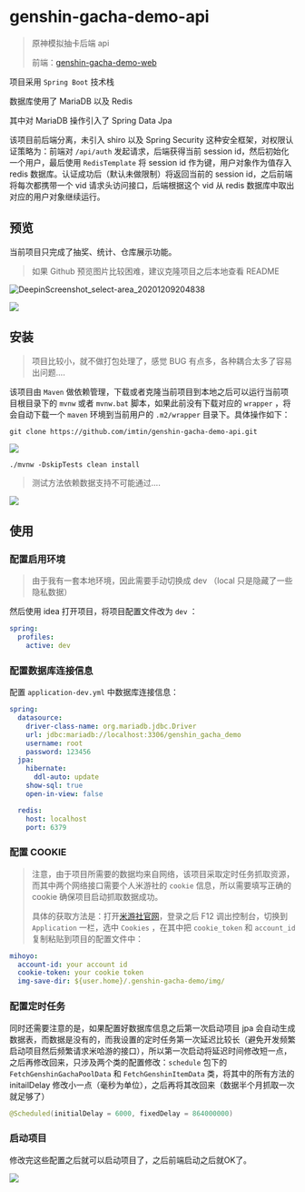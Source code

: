 # genshin-gacha-demo-api

> 原神模拟抽卡后端 api
>
> 前端：[genshin-gacha-demo-web](https://github.com/imtin/genshin-gacha-demo-web)

项目采用 `Spring Boot` 技术栈

数据库使用了 MariaDB 以及 Redis

其中对 MariaDB 操作引入了 Spring Data Jpa

该项目前后端分离，未引入 shiro 以及 Spring Security 这种安全框架，对权限认证策略为：前端对 `/api/auth` 发起请求，后端获得当前 session
id，然后初始化一个用户，最后使用 `RedisTemplate` 将 session id 作为键，用户对象作为值存入 redis 数据库。认证成功后（默认未做限制）将返回当前的 session id，之后前端将每次都携带一个 vid
请求头访问接口，后端根据这个 vid 从 redis 数据库中取出对应的用户对象继续运行。

## 预览

当前项目只完成了抽奖、统计、仓库展示功能。

> 如果 Github 预览图片比较困难，建议克隆项目之后本地查看 README

![DeepinScreenshot_select-area_20201209204838](https://yec-dev.oss-cn-guangzhou.aliyuncs.com/DeepinScreenshot_select-area_20201209204838.png)

![](https://yec-dev.oss-cn-guangzhou.aliyuncs.com/DeepinScreenshot_select-area_20201209204906.png)

## 安装

> 项目比较小，就不做打包处理了，感觉 BUG 有点多，各种耦合太多了容易出问题....

该项目由 `Maven` 做依赖管理，下载或者克隆当前项目到本地之后可以运行当前项目根目录下的 `mvnw` 或者 `mvnw.bat` 脚本，如果此前没有下载对应的 `wrapper` ，将会自动下载一个 `maven`
环境到当前用户的 `.m2/wrapper` 目录下。具体操作如下：

```shell
git clone https://github.com/imtin/genshin-gacha-demo-api.git
```

![](https://yec-dev.oss-cn-guangzhou.aliyuncs.com/DeepinScreenshot_select-area_20201209210405.png)

```shell
./mvnw -DskipTests clean install
```

> 测试方法依赖数据支持不可能通过....

![](https://yec-dev.oss-cn-guangzhou.aliyuncs.com/DeepinScreenshot_select-area_20201209210659.png)

## 使用

### 配置启用环境

> 由于我有一套本地环境，因此需要手动切换成 dev （local 只是隐藏了一些隐私数据）

然后使用 idea 打开项目，将项目配置文件改为 `dev` ：

```yaml
spring:
  profiles:
    active: dev
```

### 配置数据库连接信息

配置 `application-dev.yml` 中数据库连接信息：

```yaml
spring:
  datasource:
    driver-class-name: org.mariadb.jdbc.Driver
    url: jdbc:mariadb://localhost:3306/genshin_gacha_demo
    username: root
    password: 123456
  jpa:
    hibernate:
      ddl-auto: update
    show-sql: true
    open-in-view: false

  redis:
    host: localhost
    port: 6379
```

### 配置 COOKIE

> 注意，由于项目所需要的数据均来自网络，该项目采取定时任务抓取资源，而其中两个网络接口需要个人米游社的 `cookie` 信息，所以需要填写正确的 cookie 确保项目启动抓取数据成功。
>
> 具体的获取方法是：打开[米游社官网](https://bbs.mihoyo.com/ys/)，登录之后 F12 调出控制台，切换到 `Application` 一栏，选中 `Cookies` ，在其中把 `cookie_token` 和 `account_id` 复制粘贴到项目的配置文件中：

```yaml
mihoyo:
  account-id: your account id
  cookie-token: your cookie token
  img-save-dir: ${user.home}/.genshin-gacha-demo/img/
```

### 配置定时任务

同时还需要注意的是，如果配置好数据库信息之后第一次启动项目 jpa
会自动生成数据表，而数据是没有的，而我设置的定时任务第一次延迟比较长（避免开发频繁启动项目然后频繁请求米哈游的接口），所以第一次启动将延迟时间修改短一点，之后再修改回来，只涉及两个类的配置修改：`schedule`
包下的 `FetchGenshinGachaPoolData` 和 `FetchGenshinItemData` 类，将其中的所有方法的 initailDelay 修改小一点（毫秒为单位），之后再将其改回来（数据半个月抓取一次就足够了）

```java
@Scheduled(initialDelay = 6000, fixedDelay = 864000000)
```

### 启动项目

修改完这些配置之后就可以启动项目了，之后前端启动之后就OK了。

![](https://yec-dev.oss-cn-guangzhou.aliyuncs.com/DeepinScreenshot_select-area_20201209211023.png)



